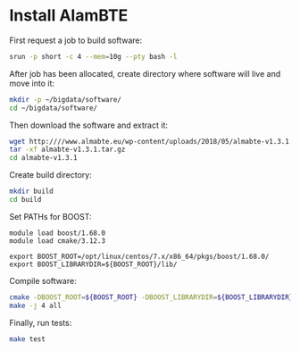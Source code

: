 # Install AlamBTE

First request a job to build software:

```bash
srun -p short -c 4 --mem=10g --pty bash -l
```

After job has been allocated, create directory where software will live and move into it:

```bash
mkdir -p ~/bigdata/software/
cd ~/bigdata/software/
```

Then download the software and extract it:

```bash
wget http:////www.almabte.eu/wp-content/uploads/2018/05/almabte-v1.3.1.tar.gz
tar -xf almabte-v1.3.1.tar.gz
cd almabte-v1.3.1
```

Create build directory:

```bash
mkdir build
cd build
```

Set PATHs for BOOST:

```
module load boost/1.68.0
module load cmake/3.12.3

export BOOST_ROOT=/opt/linux/centos/7.x/x86_64/pkgs/boost/1.68.0/
export BOOST_LIBRARYDIR=${BOOST_ROOT}/lib/
```

Compile software:

```bash
cmake -DBOOST_ROOT=${BOOST_ROOT} -DBOOST_LIBRARYDIR=${BOOST_LIBRARYDIR} -DBoost_REALPATH=ON ../
make -j 4 all
```

Finally, run tests:

```bash
make test
```
